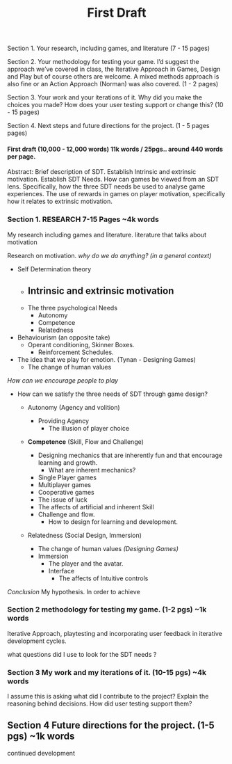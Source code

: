 ﻿---
layout: post
title: "First Draft"
---
Section 1. Your research, including games, and literature (7 - 15 pages)

Section 2. Your methodology for testing your game. I’d suggest the approach we’ve covered in class, the Iterative Approach in Games, Design and Play but of course others are welcome. A mixed methods approach is also fine or an Action Approach (Norman) was also covered. (1 - 2 pages)

Section 3. Your work and your iterations of it. Why did you make the choices you made? How does your user testing support or change this? (10 - 15 pages)

Section 4. Next steps and future directions for the project. (1 - 5 pages pages)


#### First draft (10,000 - 12,000 words) 11k words / 25pgs.. around 440 words per page.

Abstract: Brief description of SDT. Establish Intrinsic and extrinsic motivation. Establish SDT Needs. How can games be viewed from an SDT lens. Specifically, how the three SDT needs be used to analyse game experiences. The use of rewards in games on player motivation, specifically how it relates to extrinsic motivation.

### Section 1. RESEARCH 7-15 Pages ~4k words
My research including games and literature.
literature that talks about motivation

Research on motivation. *why do we do anything? (in a general context)*
- Self Determination theory
  - Intrinsic and extrinsic motivation
    -
  - The three psychological Needs
    - Autonomy
    - Competence
    - Relatedness
- Behaviourism (an opposite take)
  - Operant conditioning, Skinner Boxes.
    - Reinforcement Schedules.
- The idea that we play for emotion. (Tynan - Designing Games)
  - The change of human values

*How can we encourage people to play*
- How can we satisfy the three needs of SDT through game design?
  - Autonomy (Agency and volition)
    - Providing Agency
      - The illusion of player choice

  - **Competence** (Skill, Flow and Challenge)
    - Designing mechanics that are inherently fun and that encourage learning and growth.
      - What are inherent mechanics?
    - Single Player games
    - Multiplayer games
    - Cooperative games
    - The issue of luck
    - The affects of artificial and inherent Skill
    - Challenge and flow.
      - How to design for learning and development.
  - Relatedness (Social Design, Immersion)
    - The change of human values _(Designing Games)_
    - Immersion
      - The player and the avatar.
      - Interface
        - The affects of Intuitive controls

*Conclusion*
My hypothesis. In order to achieve

### Section 2 methodology for testing my game. (1-2 pgs) ~1k words
Iterative Approach, playtesting and incorporating user feedback in iterative development cycles.

what questions did I use to look for the SDT needs ?
### Section 3 My work and my iterations of it. (10-15 pgs) ~4k words
I assume this is asking what did I contribute to the project?
Explain the reasoning behind decisions. How did user testing support them?

## Section 4 Future directions for the project. (1-5 pgs) ~1k words
continued development

